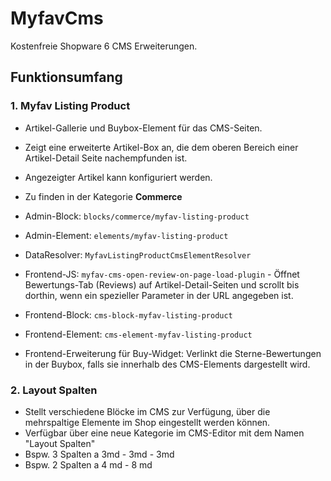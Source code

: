 # MyfavCms

Kostenfreie Shopware 6 CMS Erweiterungen.

## Funktionsumfang

### 1. Myfav Listing Product

* Artikel-Gallerie und Buybox-Element für das CMS-Seiten.
* Zeigt eine erweiterte Artikel-Box an, die dem oberen Bereich einer Artikel-Detail Seite nachempfunden ist.
* Angezeigter Artikel kann konfiguriert werden.
* Zu finden in der Kategorie **Commerce**

* Admin-Block: ```blocks/commerce/myfav-listing-product```
* Admin-Element: ```elements/myfav-listing-product```
* DataResolver: ```MyfavListingProductCmsElementResolver```
* Frontend-JS: ```myfav-cms-open-review-on-page-load-plugin``` - Öffnet Bewertungs-Tab (Reviews) auf Artikel-Detail-Seiten und scrollt bis dorthin, wenn ein spezieller Parameter in der URL angegeben ist.
* Frontend-Block: ```cms-block-myfav-listing-product```
* Frontend-Element: ```cms-element-myfav-listing-product```
* Frontend-Erweiterung für Buy-Widget:  Verlinkt die Sterne-Bewertungen in der Buybox, falls sie innerhalb des CMS-Elements dargestellt wird.

### 2. Layout Spalten

* Stellt verschiedene Blöcke im CMS zur Verfügung, über die mehrspaltige Elemente im Shop eingestellt werden können.
* Verfügbar über eine neue Kategorie im CMS-Editor mit dem Namen "Layout Spalten"
* Bspw. 3 Spalten a 3md - 3md - 3md
* Bspw. 2 Spalten a 4 md - 8 md